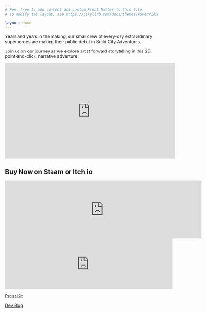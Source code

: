 ```yaml
---
# Feel free to add content and custom Front Matter to this file.
# To modify the layout, see https://jekyllrb.com/docs/themes/#overriding-theme-defaults

layout: home
---
```


Years and years in the making, our small crew of every-day extraordinary superheroes are making their public debut in Sudd City Adventures.

Join us on our journey as we explore artist forward storytelling in this 2D, point-and-click, narrative adventure!

<iframe width="560" height="315" src="https://www.youtube.com/embed/63-By5M_Uo8" title="YouTube video player" frameborder="0" allow="accelerometer; autoplay; clipboard-write; encrypted-media; gyroscope; picture-in-picture; web-share" allowfullscreen></iframe>

<h2> Buy Now on Steam or Itch.io </h2>
<iframe src="https://store.steampowered.com/widget/1238970/" frameborder="0" width="646" height="190"></iframe>
<iframe frameborder="0" src="https://itch.io/embed/558370?dark=true" width="552" height="167"><a href="https://suddcity.itch.io/sudd-city-adventures">Sudd City Adventures on itch.io</a></iframe>

[Press Kit](http://mollyjameson.com/suddcity/presskit)

[Dev Blog](https://web.archive.org/web/20220123123926/http://suddcity.com/blog/)


